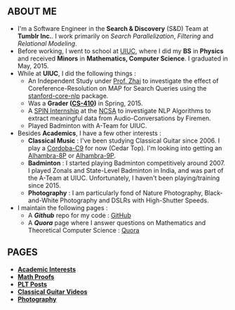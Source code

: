 ## ABOUT ME
*   I'm a Software Engineer in the **Search & Discovery** (S&D) Team at **Tumblr Inc.**. I work primarily on _Search Parallelization_, _Filtering_ and _Relational Modeling_.
*   Before working, I went to school at [UIUC](http://illinois.edu/), where I did my **BS** in **Physics** and received **Minors** in **Mathematics, Computer Science**. I graduated in May, 2015.
*   While at **UIUC**, I did the following things :
    *   An Independent Study under [Prof. Zhai](http://czhai.cs.illinois.edu/) to investigate the effect of Coreference-Resolution on MAP for Search Queries using the [stanford-core-nlp](http://stanfordnlp.github.io/CoreNLP/) package.
    *   Was a **Grader ([CS-410](https://chara.cs.illinois.edu/sites/cs410))** in Spring, 2015.
    *   A [SPIN Internship](http://spin.ncsa.illinois.edu/interns/2014.html) at the [NCSA](http://www.ncsa.illinois.edu/) to investigate NLP Algorithms to extract meaningful data from Audio-Conversations by Firemen.
    *   Played Badminton with A-Team for UIUC.
*   Besides **Academics**, I have a few other interests :
    *   **Classical Music** : I've been studying Classical Guitar since 2006\. I play a [Cordoba-C9](http://www.cordobaguitars.com/p/c9) for now (Cedar Top). I'm looking into getting an [Alhambra-8P](http://www.alhambrausa.com/guitars/classical/9/8-p.html) or [Alhambra-9P](http://www.alhambrausa.com/guitars/classical/10/9-p.html).
    *   **Badminton** : I started playing Badminton competitively around 2007. I played Zonals and State-Level Badminton in India, and was part of the A-Team at UIUC. Unfortunately, I haven't been playing/training since 2015.
    *   **Photography** : I am particularly fond of Nature Photography, Black-and-White Photography and DSLRs with High-Shutter Speeds.
* I maintain the following pages :
    * A **_Github_** repo for my code : [GitHub](https://github.com/jssandh2)
    * A **_Quora_** page where I answer questions on Mathematics and Theoretical Computer Science : [Quora](https://www.quora.com/profile/Juspreet-Sandhu)

## PAGES
* [**Academic Interests**](https://jssandh2.github.io/Juspreet-Sandhu/academic_interests.html)
* [**Math Proofs**](https://jssandh2.github.io/Juspreet-Sandhu/math_proofs.html)
* [**PLT Posts**](https://jssandh2.github.io/Juspreet-Sandhu/plt.html)
* [**Classical Guitar Videos**](https://jssandh2.github.io/Juspreet-Sandhu/music.html)
* [**Photography**](https://jssansdh2.github.io/Juspreet-Sandhu/photography.html)
